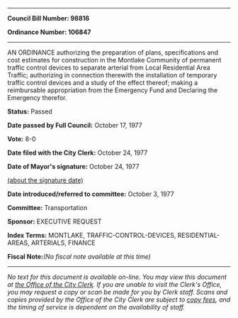 

********

**Council Bill Number: 98816**
   
**Ordinance Number: 106847**
********

 AN ORDINANCE authorizing the preparation of plans, specifications and cost estimates for construction in the Montlake Community of permanent traffic control devices to separate arterial from Local Residential Area Traffic; authorizing in connection therewith the installation of temporary traffic control devices and a study of the effect thereof; making a reimbursable appropriation from the Emergency Fund and Declaring the Emergency therefor.

**Status:** Passed
   
**Date passed by Full Council:** October 17, 1977
   
**Vote:** 8-0
   
**Date filed with the City Clerk:** October 24, 1977
   
**Date of Mayor's signature:** October 24, 1977
   
[(about the signature date)](/~public/approvaldate.htm)
   
   
   
**Date introduced/referred to committee:** October 3, 1977
   
**Committee:** Transportation
   
**Sponsor:** EXECUTIVE REQUEST
   
   
**Index Terms:** MONTLAKE, TRAFFIC-CONTROL-DEVICES, RESIDENTIAL-AREAS, ARTERIALS, FINANCE

**Fiscal Note:**_(No fiscal note available at this time)_
********

_No text for this document is available on-line. You may view this document at [the Office of the City Clerk](http://www.seattle.gov/leg/clerk/contactUs.htm). If you are unable to visit the Clerk's Office, you may request a copy or scan be made for you by Clerk staff. Scans and copies provided by the Office of the City Clerk are subject to [copy fees](http://clerk.seattle.gov/~public/clerkfees.htm), and the timing of service is dependent on the availability of staff._

